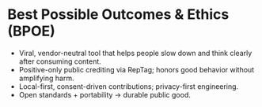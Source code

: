 # Best Possible Outcomes & Ethics (BPOE)
- Viral, vendor-neutral tool that helps people slow down and think clearly after consuming content.
- Positive-only public crediting via RepTag; honors good behavior without amplifying harm.
- Local-first, consent-driven contributions; privacy-first engineering.
- Open standards + portability → durable public good.

